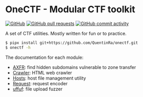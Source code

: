 # OneCTF - Modular CTF toolkit 

[![GitHub](https://img.shields.io/github/license/QuentinRa/onectf)](LICENSE)
[![GitHub pull requests](https://img.shields.io/github/issues-pr-closed/QuentinRa/onectf?color=%23a0)](https://github.com/QuentinRa/onectf/pulls)
[![GitHub commit activity](https://img.shields.io/github/commit-activity/m/QuentinRa/onectf)](https://github.com/QuentinRa/onectf)

A set of CTF utilities. Mostly written for fun or to practice.

```bash
$ pipx install git+https://github.com/QuentinRa/onectf.git
$ onectf -h
```

The documentation for each module:

* [AXFR](docs/axfr.md): find hidden subdomains vulnerable to zone transfer
* [Crawler](docs/crawler.md): HTML web crawler
* [Hosts](docs/hosts.md): host file management utility
* [Request](docs/request.md): request encoder
* [uffuf](docs/uffuf.md): file upload fuzzer